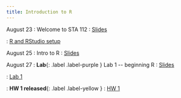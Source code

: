 ```yaml
---
title: Introduction to R
---
```


August 23
: Welcome to STA 112
  : [Slides](#)

  : [R and RStudio setup](#)

August 25
: Intro to R
  : [Slides](#)

August 27
: **Lab**{: .label .label-purple } Lab 1 -- beginning R
  : [Slides](#)

  : [Lab 1](#)

: **HW 1 released**{: .label .label-yellow }
  : [HW 1](#)

